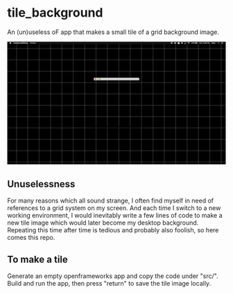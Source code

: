 # tile_background
An (un)useless oF app that makes a small tile of a grid background image.

![alt tag](https://raw.githubusercontent.com/rekii/tile_background/master/bin/data/scrnshot.png)

## Unuselessness
For many reasons which all sound strange, I often find myself in need of references to a grid system on my screen. And each time I switch to a new working environment, I would inevitably write a few lines of code to make a new tile image which would later become my desktop background. Repeating this time after time is tedious and probably also foolish, so here comes this repo.

## To make a tile
Generate an empty openframeworks app and copy the code under "src/". Build and run the app, then press "return" to save the tile image locally.
